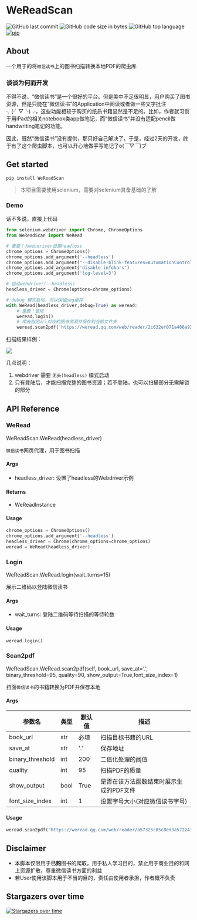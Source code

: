 # WeReadScan

![GitHub last commit](https://img.shields.io/github/last-commit/Algebra-FUN/WeReadScan) ![GitHub code size in bytes](https://img.shields.io/github/languages/code-size/Algebra-FUN/WeReadScan) ![GitHub top language](https://img.shields.io/github/languages/top/Algebra-FUN/WeReadScan) [![pip](https://img.shields.io/badge/pip-0.8.3-orange)](https://pypi.org/project/WeReadScan/)

## About

一个用于的将`微信读书`上的图书扫描转换本地PDF的爬虫库.

### 谈谈为何而开发

不得不说，“微信读书”是一个很好的平台。但是美中不足很明显，用户购买了图书资源，但是只能在“微信读书”的Application中阅读或者做一些文字批注╮(╯▽╰)╭，这些功能相较于购买的纸质书籍显然是不足的。比如，作者就习惯于用iPad的相关notebook类app做笔记，而“微信读书”并没有适配pencil做handwriting笔记的功能。

因此，既然“微信读书”没有提供，那只好自己解决了。于是，经过2天的开发，终于有了这个爬虫脚本，也可以开心地做手写笔记了o(_￣▽￣_)ブ

## Get started

```shell
pip install WeReadScan
```

> 本项目需要使用selenium，需要对selenium具备基础的了解

### Demo

话不多说，直接上代码

```python
from selenium.webdriver import Chrome, ChromeOptions
from WeReadScan import WeRead

# 重要！为webdriver设置headless
chrome_options = ChromeOptions()
chrome_options.add_argument('--headless')
chrome_options.add_argument("--disable-blink-features=AutomationControlled")
chrome_options.add_argument('disable-infobars')
chrome_options.add_argument('log-level=3')

# 启动webdriver(--headless)
headless_driver = Chrome(options=chrome_options)

# debug 模式启动，可以保留png缓存
with WeRead(headless_driver,debug=True) as weread:
    # 重要！登陆
    weread.login()
    # 爬去指定url对应的图书资源并保存到当前文件夹
    weread.scan2pdf('https://weread.qq.com/web/reader/2c632ef071a486a92c60226')
```

扫描结果样例：

![](https://github.com/Algebra-FUN/WeReadScan/blob/master/example/sample.png?raw=true)

几点说明：

1.  webdriver 需要 `无头(headless)` 模式启动
2.  只有登陆后，才能扫描完整的图书资源；若不登陆，也可以扫描部分无需解锁的部分

## API Reference

### WeRead

WeReadScan.WeRead(headless_driver)

`微信读书`网页代理，用于图书扫描

#### Args

-   headless_driver:	设置了headless的Webdriver示例

#### Returns

-   WeReadInstance

#### Usage

```python
chrome_options = ChromeOptions()
chrome_options.add_argument('--headless')
headless_driver = Chrome(chrome_options=chrome_options)
weread = WeRead(headless_driver)
```

### Login

WeReadScan.WeRead.login(wait_turns=15)

展示二维码以登陆微信读书

#### Args

-   wait_turns:	登陆二维码等待扫描的等待轮数

#### Usage

```python
weread.login()
```

### Scan2pdf

WeReadScan.WeRead.scan2pdf(self, book_url, save_at='.', binary_threshold=95, quality=90, show_output=True,font_size_index=1)

扫面`微信读书`的书籍转换为PDF并保存本地

#### Args

| 参数名              | 类型   | 默认值  | 描述                    |
| ---------------- | ---- | ---- | --------------------- |
| book_url         | str  | 必填   | 扫描目标书籍的URL            |
| save_at          | str  | '.'  | 保存地址                  |
| binary_threshold | int  | 200   | 二值化处理的阈值              |
| quality          | int  | 95   | 扫描PDF的质量              |
| show_output      | bool | True | 是否在该方法函数结束时展示生成的PDF文件 |
| font_size_index  | int  | 1 | 设置字号大小(对应微信读书字号) |

#### Usage

```python
weread.scan2pdf('https://weread.qq.com/web/reader/a57325c05c8ed3a57224187kc81322c012c81e728d9d180')
```

## Disclaimer

-   本脚本仅限用于**已购**图书的爬取，用于私人学习目的，禁止用于商业目的和网上资源扩散，尊重微信读书方面的利益
-   若User使用该脚本用于不当的目的，责任由使用者承担，作者概不负责

## Stargazers over time

[![Stargazers over time](https://starchart.cc/Algebra-FUN/WeReadScan.svg)](https://starchart.cc/Algebra-FUN/WeReadScan)
      
